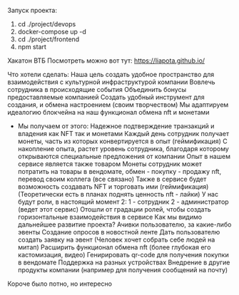 Запуск проекта:

1) cd ./project/devops
2) docker-compose up -d
3) cd ./project/frontend
4) npm start

Хакатон ВТБ
Посмотреть можно вот тут: https://liapota.github.io/

Что хотели сделать:
Наша цель создать удобное пространство для взаимодействия с культурной инфраструктурой компании
Вовлечь сотрудника в происходящие события
Объединить бонусы предоставляемые компанией
Создать удобный инструмент для создания, и обмена настроением (своим творчеством)
Мы адаптируем идеалогию блокчейна на наш функционал обмена nft и монетами
 - Мы получаем от этого:
Надежное подтверждение транзакций и владения как NFT так и монетами
Каждый день сотрудник получает монеты, часть из которых конвертируется в опыт (геймификация)
С накопление опыта, растет уровень сотрудника, благодаря которому открываются специальные предложения от компании
Опыт в нашем сервисе является также товаром
Монеты сотрудник может потратить на товары в вендомате, обмен - покупку - продажу nft, перевод своим коллега (все связано)
Также в сервисе будет возможность создавать NFT и торговать ими (геймификация)
(Теоретически есть в планах поднять ценность nft - лайки)
У нас будут роли, в настоящий момент 2:
1 - сотрудник
2 - администратор (ведет этот сервис)
Отошли от градации ролей, чтобы создать горизонтальные взаимодействия в сервисе
Как мы видимо дальнейшее развитие проекта?
Ачивки пользователю, за какие-либо эвенты
Создание опросов в новостной ленте
Дать пользователю создать заявку на эвент (Человек хочет собрать себе людей на митап)
Расширить функционал обмена nft (более глубокая его кастомизация, видео)
Генирировать qr-code для получения покупки в вендомате
Поддержка на разных устройствах
Внедрение в другие продукты компании (например для получения сообщений на почту)


Короче было потно, но интересно
